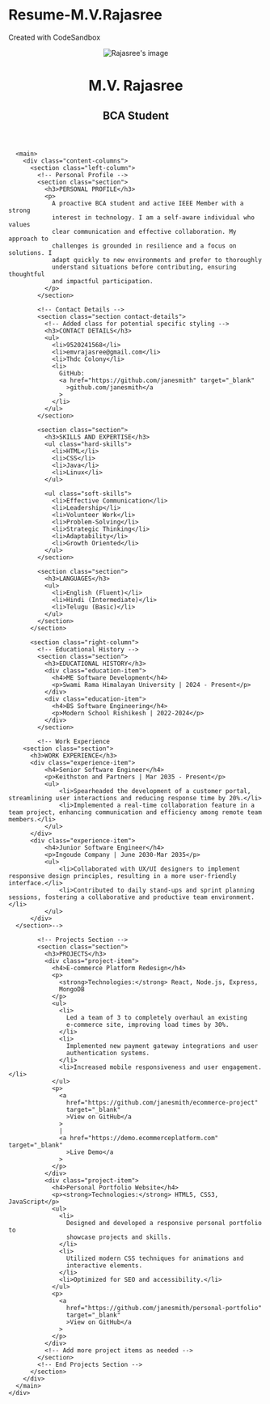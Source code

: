 # Resume-M.V.Rajasree
Created with CodeSandbox <br>
<!DOCTYPE html>
<html lang="en">
  <head>
    <meta charset="UTF-8" />
    <meta name="viewport" content="width=device-width, initial-scale=1.0" />
    <title>Resume - M.V. Rajasree</title>
    <link rel="stylesheet" href="styles.css" />
    <link
      href="https://fonts.googleapis.com/css2?family=Open+Sans:wght@400;600;700&display=swap"
      rel="stylesheet"
    />
  </head>
  <body>
    <div class="resume-container">
      <header class="resume-header">
        <div class="profile-image-container">
          <img
            src="my image.png"
            alt="Rajasree's image"
            class="profile-image"
          />
        </div>
        <div class="name-title-container">
          <h1>M.V. Rajasree</h1>
          <h2>BCA Student</h2>
        </div>
      </header>

      <main>
        <div class="content-columns">
          <section class="left-column">
            <!-- Personal Profile -->
            <section class="section">
              <h3>PERSONAL PROFILE</h3>
              <p>
                A proactive BCA student and active IEEE Member with a strong
                interest in technology. I am a self-aware individual who values
                clear communication and effective collaboration. My approach to
                challenges is grounded in resilience and a focus on solutions. I
                adapt quickly to new environments and prefer to thoroughly
                understand situations before contributing, ensuring thoughtful
                and impactful participation.
              </p>
            </section>

            <!-- Contact Details -->
            <section class="section contact-details">
              <!-- Added class for potential specific styling -->
              <h3>CONTACT DETAILS</h3>
              <ul>
                <li>9520241568</li>
                <li>emvrajasree@gmail.com</li>
                <li>Thdc Colony</li>
                <li>
                  GitHub:
                  <a href="https://github.com/janesmith" target="_blank"
                    >github.com/janesmith</a
                  >
                </li>
              </ul>
            </section>

            <section class="section">
              <h3>SKILLS AND EXPERTISE</h3>
              <ul class="hard-skills">
                <li>HTML</li>
                <li>CSS</li>
                <li>Java</li>
                <li>Linux</li>
              </ul>

              <ul class="soft-skills">
                <li>Effective Communication</li>
                <li>Leadership</li>
                <li>Volunteer Work</li>
                <li>Problem-Solving</li>
                <li>Strategic Thinking</li>
                <li>Adaptability</li>
                <li>Growth Oriented</li>
              </ul>
            </section>

            <section class="section">
              <h3>LANGUAGES</h3>
              <ul>
                <li>English (Fluent)</li>
                <li>Hindi (Intermediate)</li>
                <li>Telugu (Basic)</li>
              </ul>
            </section>
          </section>

          <section class="right-column">
            <!-- Educational History -->
            <section class="section">
              <h3>EDUCATIONAL HISTORY</h3>
              <div class="education-item">
                <h4>ME Software Development</h4>
                <p>Swami Rama Himalayan University | 2024 - Present</p>
              </div>
              <div class="education-item">
                <h4>BS Software Engineering</h4>
                <p>Modern School Rishikesh | 2022-2024</p>
              </div>
            </section>

            <!-- Work Experience 
        <section class="section">
          <h3>WORK EXPERIENCE</h3>
          <div class="experience-item">
              <h4>Senior Software Engineer</h4>
              <p>Keithston and Partners | Mar 2035 - Present</p>
              <ul>
                  <li>Spearheaded the development of a customer portal, streamlining user interactions and reducing response time by 20%.</li>
                  <li>Implemented a real-time collaboration feature in a team project, enhancing communication and efficiency among remote team members.</li>
              </ul>
          </div>
          <div class="experience-item">
              <h4>Junior Software Engineer</h4>
              <p>Ingoude Company | June 2030-Mar 2035</p>
              <ul>
                  <li>Collaborated with UX/UI designers to implement responsive design principles, resulting in a more user-friendly interface.</li>
                  <li>Contributed to daily stand-ups and sprint planning sessions, fostering a collaborative and productive team environment.</li>
              </ul>
          </div>
      </section>-->

            <!-- Projects Section -->
            <section class="section">
              <h3>PROJECTS</h3>
              <div class="project-item">
                <h4>E-commerce Platform Redesign</h4>
                <p>
                  <strong>Technologies:</strong> React, Node.js, Express,
                  MongoDB
                </p>
                <ul>
                  <li>
                    Led a team of 3 to completely overhaul an existing
                    e-commerce site, improving load times by 30%.
                  </li>
                  <li>
                    Implemented new payment gateway integrations and user
                    authentication systems.
                  </li>
                  <li>Increased mobile responsiveness and user engagement.</li>
                </ul>
                <p>
                  <a
                    href="https://github.com/janesmith/ecommerce-project"
                    target="_blank"
                    >View on GitHub</a
                  >
                  |
                  <a href="https://demo.ecommerceplatform.com" target="_blank"
                    >Live Demo</a
                  >
                </p>
              </div>
              <div class="project-item">
                <h4>Personal Portfolio Website</h4>
                <p><strong>Technologies:</strong> HTML5, CSS3, JavaScript</p>
                <ul>
                  <li>
                    Designed and developed a responsive personal portfolio to
                    showcase projects and skills.
                  </li>
                  <li>
                    Utilized modern CSS techniques for animations and
                    interactive elements.
                  </li>
                  <li>Optimized for SEO and accessibility.</li>
                </ul>
                <p>
                  <a
                    href="https://github.com/janesmith/personal-portfolio"
                    target="_blank"
                    >View on GitHub</a
                  >
                </p>
              </div>
              <!-- Add more project items as needed -->
            </section>
            <!-- End Projects Section -->
          </section>
        </div>
      </main>
    </div>
  </body>
</html>
